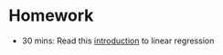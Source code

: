 # Homework

- 30 mins: Read this [introduction](http://blog.yhat.com/posts/what-is-linear-regression.html) to linear regression
